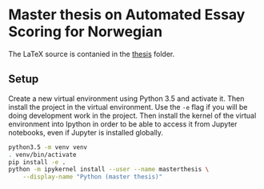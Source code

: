 # Master thesis on Automated Essay Scoring for Norwegian

The LaTeX source is contanied in the [thesis](./thesis) folder.

## Setup

Create a new virtual environment using Python 3.5 and activate it. Then
install the project in the virtual environment. Use the `-e` flag if you will
be doing development work in the project. Then install the kernel of the
virtual environment into Ipython in order to be able to access it from
Jupyter notebooks, even if Jupyter is installed globally.

```bash
python3.5 -m venv venv
. venv/bin/activate
pip install -e .
python -m ipykernel install --user --name masterthesis \
    --display-name "Python (master thesis)"
```
